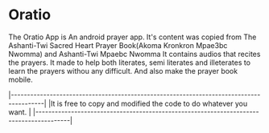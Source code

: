 # Oratio
The Oratio App is An android prayer app. It's content was copied from The Ashanti-Twi Sacred Heart Prayer Book(Akoma Kronkron Mpae3bc Nwomma) and Ashanti-Twi Mpaebc Nwomma
It contains audios that recites the prayers. 
It made to help both literates, semi literates and illeterates to learn the prayers withou any difficult.
And also make the prayer book mobile.

|----------------------------------------------------------------------------------------|
|It is free to copy and modified the code to do whatever you want.                       |
|----------------------------------------------------------------------------------------|
